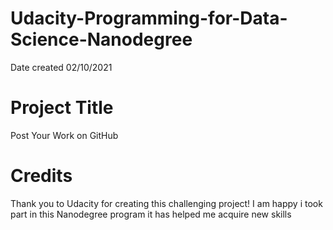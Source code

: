 # Udacity-Programming-for-Data-Science-Nanodegree

Date created
02/10/2021



# Project Title

Post Your Work on GitHub



# Credits

Thank you to Udacity for creating this challenging project! I am happy i took part in this Nanodegree program it has helped me acquire new skills
